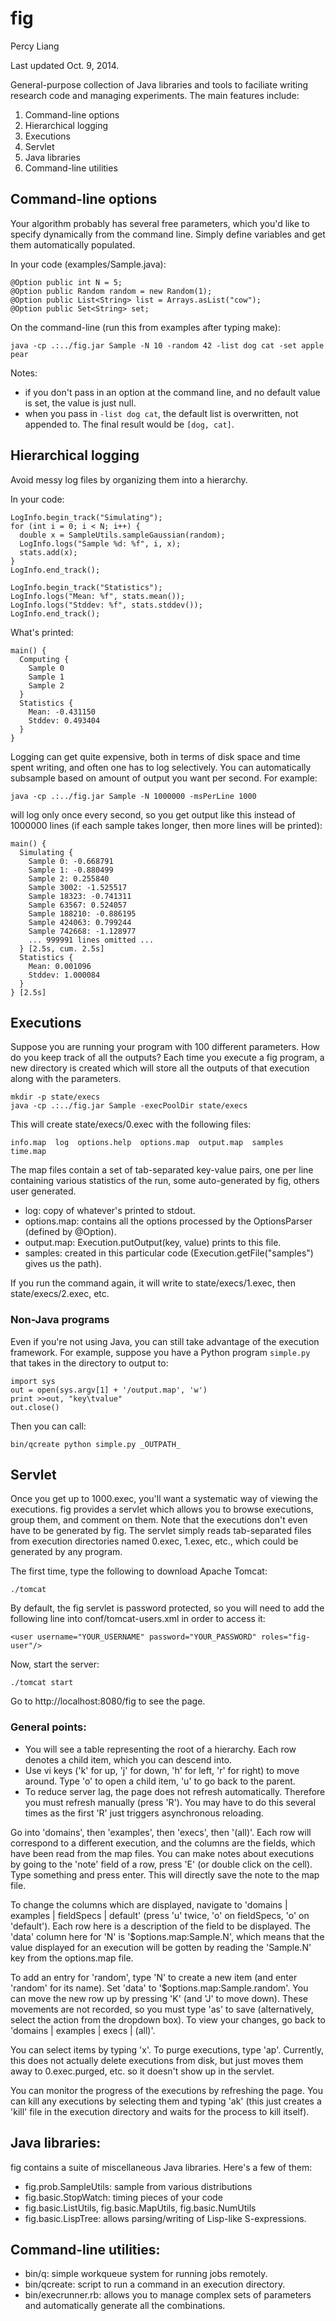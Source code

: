 # fig
Percy Liang

Last updated Oct. 9, 2014.

General-purpose collection of Java libraries and tools to faciliate writing
research code and managing experiments.  The main features include:

1. Command-line options
2. Hierarchical logging
3. Executions
4. Servlet
5. Java libraries
6. Command-line utilities

## Command-line options

Your algorithm probably has several free parameters, which you'd like to specify
dynamically from the command line.  Simply define variables and get them
automatically populated.

In your code (examples/Sample.java):

    @Option public int N = 5;
    @Option public Random random = new Random(1);
    @Option public List<String> list = Arrays.asList("cow");
    @Option public Set<String> set;

On the command-line (run this from examples after typing make):

    java -cp .:../fig.jar Sample -N 10 -random 42 -list dog cat -set apple pear

Notes:
- if you don't pass in an option at the command line, and no default value is
set, the value is just null.
- when you pass in `-list dog cat`, the default list is overwritten, not
appended to. The final result would be `[dog, cat]`.

## Hierarchical logging

Avoid messy log files by organizing them into a hierarchy.

In your code:

    LogInfo.begin_track("Simulating");
    for (int i = 0; i < N; i++) {
      double x = SampleUtils.sampleGaussian(random);
      LogInfo.logs("Sample %d: %f", i, x);
      stats.add(x);
    }
    LogInfo.end_track();

    LogInfo.begin_track("Statistics");
    LogInfo.logs("Mean: %f", stats.mean());
    LogInfo.logs("Stddev: %f", stats.stddev());
    LogInfo.end_track();

What's printed:

    main() {
      Computing {
        Sample 0
        Sample 1
        Sample 2
      }
      Statistics {
        Mean: -0.431150
        Stddev: 0.493404
      }
    }

Logging can get quite expensive, both in terms of disk space and time spent
writing, and often one has to log selectively.  You can automatically subsample
based on amount of output you want per second.  For example:

    java -cp .:../fig.jar Sample -N 1000000 -msPerLine 1000

will log only once every second, so you get output like this instead of 1000000
lines (if each sample takes longer, then more lines will be printed):

    main() {
      Simulating {
        Sample 0: -0.668791
        Sample 1: -0.880499
        Sample 2: 0.255840
        Sample 3002: -1.525517
        Sample 18323: -0.741311
        Sample 63567: 0.524057
        Sample 188210: -0.886195
        Sample 424063: 0.799244
        Sample 742668: -1.128977
        ... 999991 lines omitted ...
      } [2.5s, cum. 2.5s]
      Statistics {
        Mean: 0.001096
        Stddev: 1.000084
      }
    } [2.5s]

## Executions

Suppose you are running your program with 100 different parameters.  How do you
keep track of all the outputs?  Each time you execute a fig program, a new
directory is created which will store all the outputs of that execution along
with the parameters.

    mkdir -p state/execs
    java -cp .:../fig.jar Sample -execPoolDir state/execs

This will create state/execs/0.exec with the following files:

    info.map  log  options.help  options.map  output.map  samples  time.map

The map files contain a set of tab-separated key-value pairs, one per line
containing various statistics of the run, some auto-generated by fig, others
user generated.
 - log: copy of whatever's printed to stdout.
 - options.map: contains all the options processed by the OptionsParser
   (defined by @Option).
 - output.map: Execution.putOutput(key, value) prints to this file.
 - samples: created in this particular code (Execution.getFile("samples") gives
   us the path).

If you run the command again, it will write to state/execs/1.exec, then
state/execs/2.exec, etc.

### Non-Java programs

Even if you're not using Java, you can still take advantage of the execution
framework.  For example, suppose you have a Python program `simple.py` that
takes in the directory to output to:

    import sys
    out = open(sys.argv[1] + '/output.map', 'w')
    print >>out, "key\tvalue"
    out.close()

Then you can call:

    bin/qcreate python simple.py _OUTPATH_

## Servlet

Once you get up to 1000.exec, you'll want a systematic way of viewing the
executions.  fig provides a servlet which allows you to browse executions,
group them, and comment on them.  Note that the executions don't even have to
be generated by fig.  The servlet simply reads tab-separated files from
execution directories named 0.exec, 1.exec, etc., which could be generated by
any program.

The first time, type the following to download Apache Tomcat:

    ./tomcat

By default, the fig servlet is password protected, so you will need to add the
following line into conf/tomcat-users.xml in order to access it:

    <user username="YOUR_USERNAME" password="YOUR_PASSWORD" roles="fig-user"/>

Now, start the server:

    ./tomcat start

Go to http://localhost:8080/fig to see the page.

### General points:

 - You will see a table representing the root of a hierarchy.  Each row denotes
   a child item, which you can descend into.
 - Use vi keys ('k' for up, 'j' for down, 'h' for left, 'r' for right) to move
   around.  Type 'o' to open a child item, 'u' to go back to the parent.
 - To reduce server lag, the page does not refresh automatically.  Therefore
   you must refresh manually (press 'R').  You may have to do this several
   times as the first 'R' just triggers asynchronous reloading.

Go into 'domains', then 'examples', then 'execs', then '(all)'.  Each row will
correspond to a different execution, and the columns are the fields, which have
been read from the map files.  You can make notes about executions by going to
the 'note' field of a row, press 'E' (or double click on the cell).  Type
something and press enter.  This will directly save the note to the map file.

To change the columns which are displayed, navigate to 'domains | examples |
fieldSpecs | default' (press 'u' twice, 'o' on fieldSpecs, 'o' on 'default').
Each row here is a description of the field to be displayed.  The 'data' column
here for 'N' is '$options.map:Sample.N', which means that the value displayed
for an execution will be gotten by reading the 'Sample.N' key from the
options.map file.

To add an entry for 'random', type 'N' to create a new item (and enter 'random'
for its name).  Set 'data' to '$options.map:Sample.random'.  You can move the
new row up by pressing 'K' (and 'J' to move down).  These movements are not
recorded, so you must type 'as' to save (alternatively, select the action from
the dropdown box).  To view your changes, go back to 'domains | examples |
execs | (all)'.

You can select items by typing 'x'.  To purge executions, type 'ap'.
Currently, this does not actually delete executions from disk, but just moves
them away to 0.exec.purged, etc. so it doesn't show up in the servlet.

You can monitor the progress of the executions by refreshing the page.  You can
kill any executions by selecting them and typing 'ak' (this just creates a
'kill' file in the execution directory and waits for the process to kill
itself).

## Java libraries:

fig contains a suite of miscellaneous Java libraries.  Here's a few of them:

 - fig.prob.SampleUtils: sample from various distributions
 - fig.basic.StopWatch: timing pieces of your code
 - fig.basic.ListUtils, fig.basic.MapUtils, fig.basic.NumUtils
 - fig.basic.LispTree: allows parsing/writing of Lisp-like S-expressions.

## Command-line utilities:

 - bin/q: simple workqueue system for running jobs remotely.
 - bin/qcreate: script to run a command in an execution directory.
 - bin/execrunner.rb: allows you to manage complex sets of parameters and
   automatically generate all the combinations.
